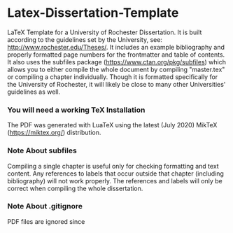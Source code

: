 # Latex-Dissertation-Template
 LaTeX Template for a University of Rochester Dissertation. It is built according to the guidelines set by the University, see: http://www.rochester.edu/Theses/. It includes an example bibliography and properly formatted page numbers for the frontmatter and table of contents. It also uses the subfiles package (https://www.ctan.org/pkg/subfiles) which allows you to either compile the whole document by compiling "master.tex" or compiling a chapter individually. Though it is formatted specifically for the University of Rochester, it will likely be close to many other Universities' guidelines as well. 


### You will need a working TeX Installation
The PDF was generated with LuaTeX using the latest (July 2020) MikTeX (https://miktex.org/) distribution. 


 ### Note About subfiles
Compiling a single chapter is useful only for checking formatting and text content. Any references to labels that occur outside that chapter (including bibliography) will not work properly. The references and labels will only be correct when compiling the whole dissertation. 


### Note About .gitignore
PDF files are ignored since 
